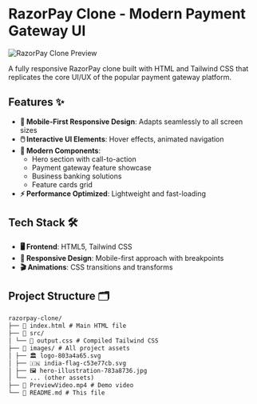 # RazorPay Clone - Modern Payment Gateway UI

![RazorPay Clone Preview](https://github.com/user-attachments/assets/f541108a-5afb-494b-9c66-6a4d95c4ad79)

A fully responsive RazorPay clone built with HTML and Tailwind CSS that replicates the core UI/UX of the popular payment gateway platform.

## Features ✨

- **📱 Mobile-First Responsive Design**: Adapts seamlessly to all screen sizes
- **🖱️ Interactive UI Elements**: Hover effects, animated navigation
- **💎 Modern Components**:
  - Hero section with call-to-action
  - Payment gateway feature showcase
  - Business banking solutions
  - Feature cards grid
- **⚡ Performance Optimized**: Lightweight and fast-loading

## Tech Stack 🛠️

- **🖥️ Frontend**: HTML5, Tailwind CSS
- **📐 Responsive Design**: Mobile-first approach with breakpoints
- **🎬 Animations**: CSS transitions and transforms

## Project Structure 🗂️
```markdown
razorpay-clone/
├── 📄 index.html # Main HTML file
├── 📁 src/
│ └── 🎨 output.css # Compiled Tailwind CSS
├── 📁 images/ # All project assets
│ ├── 🏛️ logo-803a4a65.svg
│ ├── 🇮🇳 india-flag-c53e77cb.svg
│ ├── 🖼️ hero-illustration-783a8736.jpg
│ └── ... (other assets)
├── 🎥 PreviewVideo.mp4 # Demo video
└── 📝 README.md # This file

